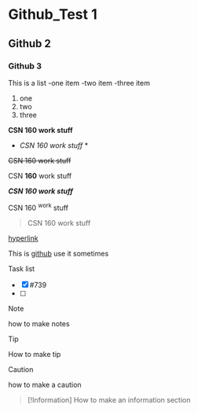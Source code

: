 # Github_Test 1
## Github 2
### Github 3

This is a list
-one item
-two item
-three item

1. one
2. two
3. three 

**CSN 160 work stuff**

* *CSN 160 work stuff* *
  
 ~~CSN 160 work stuff~~

CSN **160** work stuff

***CSN **160** work stuff***

  CSN 160 <sup>work</sup> stuff
  
  > CSN 160 work stuff
> 
[hyperlink](https://github.com)

This is [github](https://github.com) use it sometimes

Task list
  -[x] #739
  -[ ] 
> [!NOTE]
> how to make notes

> [!TIP]
> How to make tip

> [!Caution]
> how to make a caution

> [!Information]
>How to make an information section
